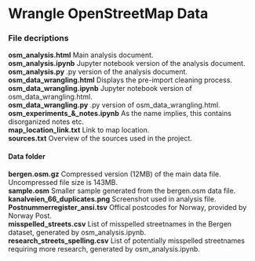 # Wrangle OpenStreetMap Data

### File decriptions
**osm_analysis.html**             Main analysis document.  
**osm_analysis.ipynb**            Jupyter notebook version of the analysis document.  
**osm_analysis.py**               .py version of the analysis document.  
**osm_data_wrangling.html**       Displays the pre-import cleaning process.  
**osm_data_wrangling.ipynb**      Jupyter notebook version of osm_data_wrangling.html.  
**osm_data_wrangling.py**         .py version of osm_data_wrangling.html.  
**osm_experiments_&_notes.ipynb** As the name implies, this contains disorganized notes etc.  
**map_location_link.txt**         Link to map location.  
**sources.txt**                   Overview of the sources used in the project.

#### Data folder
**bergen.osm.gz**                 Compressed version (12MB) of the main data file. Uncompressed file size is 143MB.  
**sample.osm**                    Smaller sample generated from the bergen.osm data file.  
**kanalveien_66_duplicates.png**  Screenshot used in analysis file.  
**Postnummerregister_ansi.tsv**   Offical postcodes for Norway, provided by Norway Post.  
**misspelled_streets.csv**        List of misspelled streetnames in the Bergen dataset, generated by osm_analysis.ipynb.  
**research_streets_spelling.csv**	List of potentially misspelled streetnames requiring more research, generated by osm_analysis.ipynb.  

